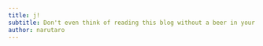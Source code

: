 ```yaml
---
title: j!
subtitle: Don't even think of reading this blog without a beer in your hand       
author: narutaro
---
```

<script src="https://gist.github.com/narutaro/ddcf6a91c863f9561124d8d64320c01b.js"></script>
